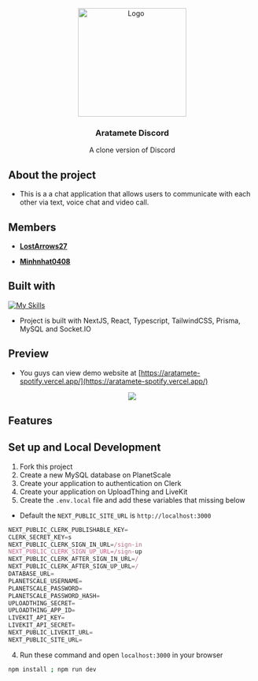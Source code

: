 <div align="center">
  <a href="https://github.com/LostArrows27/aratamete-spotify">
    <img src="https://github.com/LostArrows27/aratamete-spotify/assets/97510841/82eb20f4-5e64-49c5-8917-d1c800b41cd5" alt="Logo" width="220" height="220">
  </a>
  <h3>Aratamete Discord</h3>
<div>A clone version of Discord</div>
</div>

## About the project

- This is a a chat application that allows users to communicate with each other via text, voice chat and video call.

## Members 

- **[LostArrows27](https://github.com/LostArrows27/)**

- **[Minhnhat0408](https://github.com/Minhnhat0408)**

## Built with

[![My Skills](https://skillicons.dev/icons?i=nextjs,react,tailwind,prisma,typescript,mysql&perline=10)](https://skillicons.dev)

- Project is built with NextJS, React, Typescript, TailwindCSS, Prisma, MySQL and Socket.IO

## Preview

- You guys can view demo website at [https://aratamete-spotify.vercel.app/](https://aratamete-spotify.vercel.app/)

<div align="center">
    <img src = "https://github.com/LostArrows27/LostArrows27/assets/97510841/3735f3bf-e9a3-476d-a0cf-5797375a2b9b">
</div>

## Features 



## Set up and Local Development

1. Fork this project
2. Create a new MySQL database on PlanetScale 
3. Create your application to authentication on Clerk
4. Create your application on UploadThing and LiveKit
5. Create the `.env.local` file and add these variables that missing below 

- Default the ```NEXT_PUBLIC_SITE_URL``` is ```http://localhost:3000```

```js
NEXT_PUBLIC_CLERK_PUBLISHABLE_KEY=
CLERK_SECRET_KEY=s
NEXT_PUBLIC_CLERK_SIGN_IN_URL=/sign-in
NEXT_PUBLIC_CLERK_SIGN_UP_URL=/sign-up
NEXT_PUBLIC_CLERK_AFTER_SIGN_IN_URL=/
NEXT_PUBLIC_CLERK_AFTER_SIGN_UP_URL=/
DATABASE_URL=
PLANETSCALE_USERNAME=
PLANETSCALE_PASSWORD=
PLANETSCALE_PASSWORD_HASH=
UPLOADTHING_SECRET=
UPLOADTHING_APP_ID=
LIVEKIT_API_KEY=
LIVEKIT_API_SECRET=
NEXT_PUBLIC_LIVEKIT_URL=
NEXT_PUBLIC_SITE_URL=
```

4. Run these command and open `localhost:3000` in your browser

```bash
npm install ; npm run dev
```
